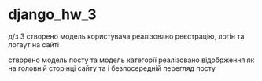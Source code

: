 # django_hw_3
д/з 3
створено модель користувача
реалізовано реєстрацію, логін та логаут на сайті

створено модель посту та модель категорії
реалізовано відобрження як на головній сторінці сайту та і безпосередній перегляд посту
